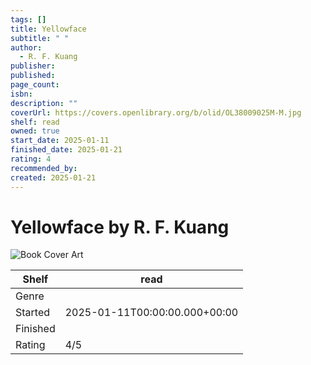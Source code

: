```yaml
---
tags: []
title: Yellowface
subtitle: " "
author:
  - R. F. Kuang
publisher: 
published: 
page_count: 
isbn: 
description: ""
coverUrl: https://covers.openlibrary.org/b/olid/OL38009025M-M.jpg
shelf: read
owned: true
start_date: 2025-01-11
finished_date: 2025-01-21
rating: 4
recommended_by: 
created: 2025-01-21
---
```


# Yellowface by R. F. Kuang

![Book Cover Art](https://covers.openlibrary.org/b/olid/OL38009025M-M.jpg)

| Shelf | read |
| --- | --- |
| Genre |  |
| Started | 2025-01-11T00:00:00.000+00:00 |
| Finished |  |
| Rating | 4/5 |


